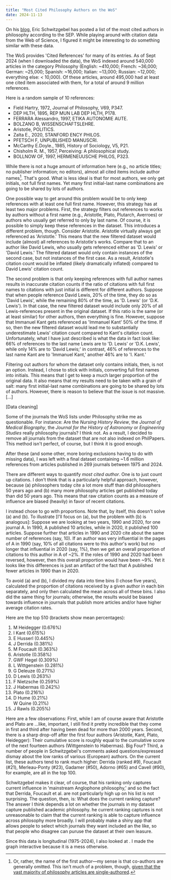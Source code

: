 ```yaml
---
title: "Most Cited Philosophy Authors on the WoS"
date: 2024-11-13
---
```


On his [blog](https://schwitzsplinters.blogspot.com/2024/08/the-378-most-cited-contemporary-authors.html), Eric Schwitzgebel has posted a list of the most cited authors in philosophy according to the SEP. While playing around with citation data from the Web of Science, I figured it might be interesting to do something similar with these data.

The WoS provides 'Cited References' for many of its entries. As of Sept 2024 (when I downloaded the data), the WoS indexed around 540,000 articles in the category Philosophy (English: ~410,000; French: ~36,000; German: ~25,000; Spanish: ~16,000; Italian: ~13,000; Russian: ~12,000; everything else: < 10,000). Of these articles, around 495,000 had at least one cited item associated with them, for a total of around 9 million references.

Here is a random sample of 10 references:

- Field Hartry, 1972, Journal of Philosophy, V69, P347.
- DEP HLTH, 1895, REP MUN LAB DEP HLTH, P178.
- FERRARA Alessandro, 1997, ETIKA AUTONOMIE AUTE.
- BOLZANO B, WISSENSCHAFTSLEHRE.
- Aristotle, POLITICS.
- Zalta E., 2020, STANFORD ENCY PHILOS.
- PFETSCH F, UNPUBLISHED MANUSCRI.
- McCarthy E.Doyle., 1985, History of Sociology, V5, P21.
- Chisholm R. M., 1957, Perceiving: A philosophical study.
- BOLLNOW OF, 1997, HERMENEUUSCHE PHILOS, P323.

While there is not a huge amount of information here (e.g., no article titles; no publisher information; no editors), almost all cited items include author names[^1]. That's good. What is less ideal is that for most authors, we only get initials, not full first names. Yet many first initial-last name combinations are going to be shared by lots of authors. 

[^1]: Or, rather, the name of the first author—my sense is that co-authors are generally omitted. This isn't much of a problem, though, [given that the vast majority of philosophy articles are single-authored](https://prehren.github.io/something-of-crunch/2023/12/20/co-authorship.html).

One possible way to get around this problem would be to only keep references with at least one full first name. However, this strategy has at least two major problems. First, the strategy filters out references to works by authors without a first name (e.g., Aristotle, Plato, Plutarch, Averroes) or authors who usually get referred to only by last name. Of course, it is possible to simply keep these references in the dataset. This introduces a different problem, though. Consider Aristotle. Aristotle virtually always get referenced as 'Aristotle.' This means that the new filtered dataset would include (almost) all references to Aristotle's works. Compare that to an author like David Lewis, who usually gets referenced either as 'D. Lewis' or 'David Lewis.' The filtered dataset would only contain instances of the second case, but not instances of the first case. As a result, Aristotle's citation count would be inflated (likely dramatically inflated) compared to David Lewis' citation count.

The second problem is that only keeping references with full author names results in inaccurate citation counts if the ratio of citations with full first names to citations with just initial is different for different authors. Suppose that when people reference David Lewis, 20% of the time, they do so as 'David Lewis', while the remaining 80% of the time, as 'D. Lewis' (or 'D.K. Lewis'). In that case, the new filtered dataset would include only 20% of all Lewis-references present in the original dataset. If this ratio is the same (or at least similar) for other authors, then everything is fine. However, suppose that Immanuel Kant gets referenced as 'Immanuel Kant' 50% of the time. If so, then the new filtered dataset would lead me to substantially underestimate Lewis' citation count compared to Kant's citation count. Unfortunately, what I have just described is what the data in fact look like: 66% of references to the last name Lewis are to 'D. Lewis' or 'D.K. Lewis', while only 14% are to 'David Lewis;' in contrast, 46% of references to the last name Kant are to 'Immanuel Kant,' another 46% are to 'I. Kant.'

Filtering out authors for whom the dataset only contains initials, then, is not an option. Instead, I chose to stick with initials, converting full first names into initials. This means that I get to keep a much larger proportion of the original data. It also means that my results need to be taken with a grain of salt: many first initial-last name combinations are going to be shared by lots of authors. However, there is reason to believe that the issue is not massive. [...]

[Data cleaning]

Some of the journals the WoS lists under Philosophy strike me as questionable. For instance: Are the _Nursing History Review_, the _Journal of Medical Biography_, the _Journal for the History of Astronomy_ or _Engineering Studies_ really philosophy journals? I think not. As a result, I decided to remove all journals from the dataset that are not also indexed on PhilPapers. This method isn't perfect, of course, but I think it is good enough.

After these (and some other, more boring exclusions having to do with missing data), I was  left with a final dataset containing ~1.6 million references from articles published in 269 journals between 1975 and 2024.

There are different ways to quantify _most cited author_. One is to just count up citations. I don't think that is a particularly helpful approach, however, because (a) philosophers today cite a lot more stuff than did philosophers 50 years ago and (b) many more philosophy articles get published today than did 50 years ago. This means that raw citation counts as a measure of influence are biased (heavily) in favor of recent citations.

I instead chose to go with proportions. Note that, by itself, this doesn't solve (a) and (b). To illustrate [I'll focus on (a), but the problem with (b) is analogous]: Suppose we are looking at two years, 1990 and 2020, for one journal A. In 1990, A published 10 articles, while in 2020, it published 100 articles. Suppose further that articles in 1990 and 2020 cite about the same number of references (say, 10). If an author was very influential in the pages of A in 1990 (say, 10% of all citations were to this author's work) but no longer that influential in 2020 (say, 1%), then we get an overall proportion of citations to this author in A of ~2%. If the roles of 1990 and 2020 had been reversed, however, then this overall proportion would have been ~9%. Yet it looks like this differences is just an artifact of the fact that A published fewer articles in 1990 than in 2020.

To avoid (a) and (b), I divided my data into time bins (I chose five years), calculated the proportion of citations received by a given author in each bin separately, and only then calculated the mean across all of these bins. I also did the same thing for journals; otherwise, the results would be biased towards influence in journals that publish more articles and/or have higher average citation rates.

Here are the top 510 (brackets show mean percentages):

1. M Heidegger (0.676%)
2. I Kant (0.615%)
3. E Husserl (0.445%)
4. J Derrida (0.381%)
5. M Foucault (0.363%)
6. Aristotle (0.358%)
7. GWF Hegel (0.309%)
8. L Wittgenstein (0.281%)
9. G Deleuze (0.271%)
10. D Lewis (0.263%)
11. F Nietzsche (0.259%)
12. J Habermas (0.242%)
13. Plato (0.216%)
14. D Hume (0.21%)\
W Quine (0.21%)
16. J Rawls (0.205%)

Here are a few observations: First, while I am of course aware that Aristotle and Plato are ...like, important, I still find it pretty incredible that they come in first and third after having been dead for more than 2000 years. Second, there is a sharp drop-off after the first four authors (Aristotle, Kant, Plato, Heidegger): Their cumulative score is roughly equal to the cumulative score of the next fourteen authors (Wittgenstein to Habermas). Big Four? Third, a number of people in Schwitzgebel's comments asked questions/expressed dismay about the low ranks of various (European) authors. On the current list, these authors tend to rank much higher: Derrida (ranked #9), Foucault (#21), Merleau-Ponty (#23), Gadamer (#50), Adorno (#65) and Cavell (#90), for example, are all in the top 100.

Schwitzgebel makes it clear, of course, that his ranking only captures current influence in 'mainstream Anglophone philosophy,' and so the fact that Derrida, Foucault et al. are not particularly high up on his list is not surprising. The question, then, is: What does the current ranking capture? The answer I think depends a lot on whether the journals in my dataset capture published academic philosophy. he current ranking captures  is not unreasonable to claim that the current ranking is able to capture influence across philosophy more broadly. I will probably make a shiny app that allows people to select which journals they want included an the like, so that people who disagree can puruse the dataset at their own leasure.

Since this data is longitudinal (1975-2024), I also looked at . I made the graph interactive because it is a mess otherwise.

